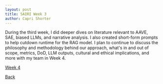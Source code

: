 ```yaml
---
layout: post
title: SAIRI Week 3
author: Capri Shorter
---
```


During the third week, I did deeper dives on literature relevant to AAVE, SAE, biased LLMs, and narrative analysis. 
I also created short-form prompts to help cutdown runtime for the RAG model. 
I plan to continue to discuss the philosophy and methodology behind our approach, what's in and out of scope, metrics, DoD, LLM outputs, 
cultural and ethical implications, and more with my team in Week 4.  

[Week 4](./week4.md)

[Back](./)
